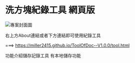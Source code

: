 # 洗方塊紀錄工具 網頁版

![專案封面圖](https://github.com/miller2415/ToolOfDoc/blob/main/image.png)

右上方About連結或者下方連結即可使用紀錄工具

===> https://miller2415.github.io/ToolOfDoc--V1.0.0/tool.html

功能介紹儲存記錄工具
有本地儲存功能



